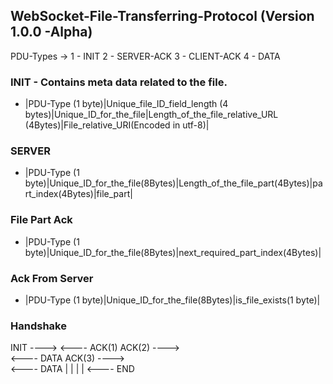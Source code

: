 **__WebSocket-File-Transferring-Protocol (Version 1.0.0 -Alpha)__**
-----------------------------------------------------------------
   PDU-Types ->
   1 - INIT
   2 - SERVER-ACK
   3 - CLIENT-ACK
   4 - DATA
   
### INIT - Contains meta data related to the file.

 - |PDU-Type (1 byte)|Unique_file_ID_field_length (4 bytes)|Unique_ID_for_the_file|Length_of_the_file_relative_URL (4Bytes)|File_relative_URI(Encoded in utf-8)|

### SERVER

 - |PDU-Type (1 byte)|Unique_ID_for_the_file(8Bytes)|Length_of_the_file_part(4Bytes)|part_index(4Bytes)|file_part|

### File Part Ack

 - |PDU-Type (1 byte)|Unique_ID_for_the_file(8Bytes)|next_required_part_index(4Bytes)|  
 
### Ack From Server

 - |PDU-Type (1 byte)|Unique_ID_for_the_file(8Bytes)|is_file_exists(1 byte)|
 
### Handshake
 
 INIT   ----> 
       <----   ACK(1)
 ACK(2) ---->     
       <----   DATA
 ACK(3) ---->     
       <----   DATA
          |
          |
          |
          |
       <----   END          